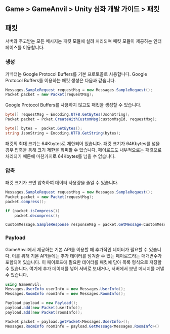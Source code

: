 ## Game > GameAnvil > Unity 심화 개발 가이드 > 패킷

## 패킷

서버와 주고받는 모든 메시지는 패킷 모듈에 실려 처리되며 패킷 모듈이 제공하는 인터페이스를 이용합니다.

### 생성

커넥터는 Google Protocol Buffers를 기본 프로토콜로 사용합니다. Google Protocol Buffers를 이용하는 패킷 생성은 다음과 같습니다.

```c#
Messages.SampleRequest requestMsg = new Messages.SampleRequest();
Packet packet = new Packet(requestMsg);
```

Google Protocol Buffers를 사용하지 않고도 패킷을 생성할 수 있습니다.

```c#
byte[] requestMsg = Encoding.UTF8.GetBytes(JsonString);
Packet packet = Pcket.CreateWithCustomMsg(customMsgId, requestMsg);

byte[] bytes =  packet.GetBytes();
string JsonString = Encoding.UTF8.GetString(bytes);
```

패킷의 최대 크기는 64Kbytes로 제한되어 있습니다. 패킷 크기가 64Kbytes를 넘을 경우 압축을 통해 크기 제한을 회피할 수 있습니다.
페이로드도 내부적으로는 패킷으로 처리되기 때문에 마찬가지로 64Kbytes를 넘을 수 없습니다.

### 압축

패킷 크기가 크면 압축하여 데이터 사용량을 줄일 수 있습니다.  

```c#
Messages.SampleRequest requestMsg = new Messages.SampleRequest();
Packet packet = new Packet(requestMsg);
packet.compress();

if (packet.isCompress())
    packet.decompress();

CustomMessage.SampleResponse responseMsg = packet.GetMessage<CustomMessage.SampleResponse>();
```

### Payload

GameAnvil에서 제공하는 기본 API를 이용할 때 추가적인 데이터가 필요할 수 있습니다. 이를 위해 기본 API들에는 추가 데이터를 넘겨줄 수 있는 페이로드라는 매개변수가 포함되어 있습니다. 이 페이로드에 필요한 데이터를 패킷에 담아 목록 형식으로 저장할 수 있습니다. 여기에 추가 데이터를 넣어 서버로 보내거나, 서버에서 보낸 메시지를 꺼낼 수 있습니다. 

```c#
using GameAnvil;
Messages.UserInfo userInfo = new Messages.UserInfo();
Messages.RoomInfo roomInfo = new Messages.RoomInfo();

Payload payload = new Payload();
payload.add(new Packet(userInfo));
payload.add(new Packet(roomInfo));

Packet packet = payload.getPacket<Messages.UserInfo>();
Messages.RoomInfo roomInfo = payload.GetMessage<Messages.RoomInfo>()
```
